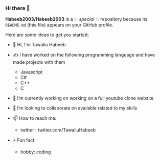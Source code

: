 ### Hi there 👋

**Habeeb2003/Habeeb2003** is a ✨ _special_ ✨ repository because its `README.md` (this file) appears on your GitHub profile.

Here are some ideas to get you started:
- 👋 Hi, I'm Tawaliu Habeeb
- ✍ I have worked on the following programming language and have made projects with them
  * Javascript
  * C#
  * C++
  * C

- 🔭 I’m currently working on working on a full youtube clone website
- 👯 I’m looking to collaborate on available related to my skills
- 📫 How to reach me: 
  * twitter : twitter.com/TawaliuHabeeb
- ⚡ Fun fact: 
  * hobby: coding
